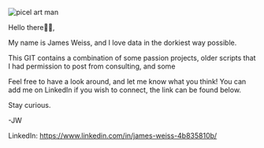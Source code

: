 ![picel art man](https://user-images.githubusercontent.com/47125952/151568506-37adb5ff-af54-4702-8b90-dfbbcb5bc75b.jpg)

Hello there👋🏻,

My name is James Weiss, and I love data in the dorkiest way possible. 

This GIT contains a combination of some passion projects, older scripts that I had permission to post from consulting, and some 

Feel free to have a look around, and let me know what you think! You can  add me on LinkedIn if you wish to connect, the link can be found below.

Stay curious.

-JW

LinkedIn:  https://www.linkedin.com/in/james-weiss-4b835810b/
